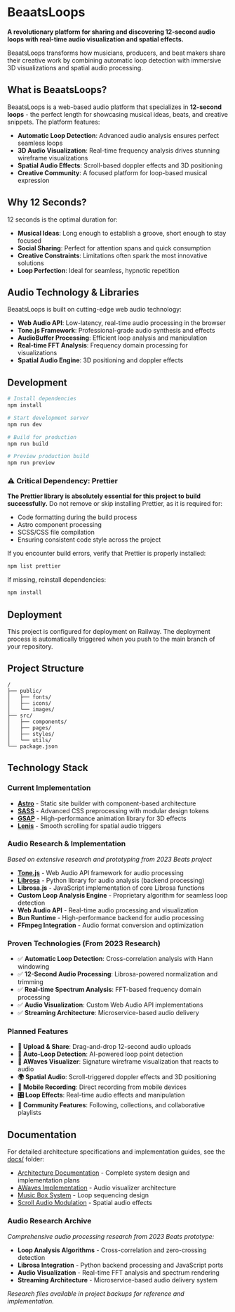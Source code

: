 # BeaatsLoops

**A revolutionary platform for sharing and discovering 12-second audio loops with real-time audio visualization and spatial effects.**

BeaatsLoops transforms how musicians, producers, and beat makers share their creative work by combining automatic loop detection with immersive 3D visualizations and spatial audio processing.

## What is BeaatsLoops?

BeaatsLoops is a web-based audio platform that specializes in **12-second loops** - the perfect length for showcasing musical ideas, beats, and creative snippets. The platform features:

- **Automatic Loop Detection**: Advanced audio analysis ensures perfect seamless loops
- **3D Audio Visualization**: Real-time frequency analysis drives stunning wireframe visualizations  
- **Spatial Audio Effects**: Scroll-based doppler effects and 3D positioning
- **Creative Community**: A focused platform for loop-based musical expression

## Why 12 Seconds?

12 seconds is the optimal duration for:
- **Musical Ideas**: Long enough to establish a groove, short enough to stay focused
- **Social Sharing**: Perfect for attention spans and quick consumption
- **Creative Constraints**: Limitations often spark the most innovative solutions
- **Loop Perfection**: Ideal for seamless, hypnotic repetition

## Audio Technology & Libraries

BeaatsLoops is built on cutting-edge web audio technology:

- **Web Audio API**: Low-latency, real-time audio processing in the browser
- **Tone.js Framework**: Professional-grade audio synthesis and effects
- **AudioBuffer Processing**: Efficient loop analysis and manipulation
- **Real-time FFT Analysis**: Frequency domain processing for visualizations
- **Spatial Audio Engine**: 3D positioning and doppler effects

## Development

```bash
# Install dependencies
npm install

# Start development server
npm run dev

# Build for production
npm run build

# Preview production build
npm run preview
```

### ⚠️ Critical Dependency: Prettier

**The Prettier library is absolutely essential for this project to build successfully.** Do not remove or skip installing Prettier, as it is required for:

- Code formatting during the build process
- Astro component processing
- SCSS/CSS file compilation
- Ensuring consistent code style across the project

If you encounter build errors, verify that Prettier is properly installed:

```bash
npm list prettier
```

If missing, reinstall dependencies:

```bash
npm install
```

## Deployment

This project is configured for deployment on Railway. The deployment process is automatically triggered when you push to the main branch of your repository.

## Project Structure

```
/
├── public/
│   ├── fonts/
│   ├── icons/
│   └── images/
├── src/
│   ├── components/
│   ├── pages/
│   ├── styles/
│   └── utils/
└── package.json
```

## Technology Stack

### Current Implementation
- **[Astro](https://astro.build/)** - Static site builder with component-based architecture
- **[SASS](https://sass-lang.com/)** - Advanced CSS preprocessing with modular design tokens
- **[GSAP](https://greensock.com/gsap/)** - High-performance animation library for 3D effects
- **[Lenis](https://github.com/studio-freight/lenis)** - Smooth scrolling for spatial audio triggers

### Audio Research & Implementation
*Based on extensive research and prototyping from 2023 Beats project*

- **[Tone.js](https://tonejs.github.io/)** - Web Audio API framework for audio processing
- **[Librosa](https://librosa.org/)** - Python library for audio analysis (backend processing)
- **Librosa.js** - JavaScript implementation of core Librosa functions
- **Custom Loop Analysis Engine** - Proprietary algorithm for seamless loop detection
- **Web Audio API** - Real-time audio processing and visualization
- **Bun Runtime** - High-performance backend for audio processing
- **FFmpeg Integration** - Audio format conversion and optimization

### Proven Technologies (From 2023 Research)
- ✅ **Automatic Loop Detection**: Cross-correlation analysis with Hann windowing
- ✅ **12-Second Audio Processing**: Librosa-powered normalization and trimming
- ✅ **Real-time Spectrum Analysis**: FFT-based frequency domain processing
- ✅ **Audio Visualization**: Custom Web Audio API implementations
- ✅ **Streaming Architecture**: Microservice-based audio delivery

### Planned Features
- **🎵 Upload & Share**: Drag-and-drop 12-second audio uploads
- **🔄 Auto-Loop Detection**: AI-powered loop point detection
- **🎨 AWaves Visualizer**: Signature wireframe visualization that reacts to audio
- **🌍 Spatial Audio**: Scroll-triggered doppler effects and 3D positioning
- **📱 Mobile Recording**: Direct recording from mobile devices
- **🎛️ Loop Effects**: Real-time audio effects and manipulation
- **👥 Community Features**: Following, collections, and collaborative playlists

## Documentation

For detailed architecture specifications and implementation guides, see the [docs/](./docs/) folder:

- [Architecture Documentation](./docs/README.md) - Complete system design and implementation plans
- [AWaves Implementation](./docs/architecture/AWAVE_IMPLEMENTATION_PLAN.md) - Audio visualizer architecture
- [Music Box System](./docs/architecture/MUSIC_BOX_SYSTEM.md) - Loop sequencing design
- [Scroll Audio Modulation](./docs/architecture/SCROLL_AUDIO_MODULATION.md) - Spatial audio effects

### Audio Research Archive
*Comprehensive audio processing research from 2023 Beats prototype:*

- **Loop Analysis Algorithms** - Cross-correlation and zero-crossing detection
- **Librosa Integration** - Python backend processing and JavaScript ports
- **Audio Visualization** - Real-time FFT analysis and spectrum rendering
- **Streaming Architecture** - Microservice-based audio delivery system

*Research files available in project backups for reference and implementation.*